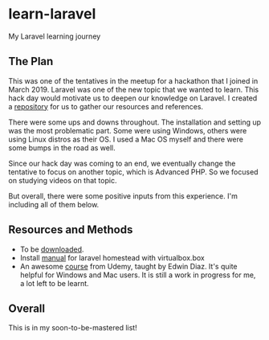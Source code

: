 # learn-laravel
My Laravel learning journey

## The Plan
This was one of the tentatives in the meetup for a hackathon that I joined in March 2019. Laravel was one of the new topic that we wanted to learn. This hack day would motivate us to deepen our knowledge on Laravel. I created a [repository](https://github.com/sisterhood-full-stack-dev/full-stack-journey/blob/master/README.md) for us to gather our resources and references.

There were some ups and downs throughout. The installation and setting up was the most problematic part. Some were using Windows, others were using Linux distros as their OS. I used a Mac OS myself and there were some bumps in the road as well.

Since our hack day was coming to an end, we eventually change the tentative to focus on another topic, which is Advanced PHP. So we focused on studying videos on that topic.

But overall, there were some positive inputs from this experience. I'm including all of them below.


## Resources and Methods
- To be [downloaded](https://app.vagrantup.com/laravel/boxes/homestead/versions/7.1.0/providers/virtualbox.box).
- Install [manual](https://stackoverflow.com/questions/48869730/install-manual-for-laravel-homestead-with-virtualbox-box) for laravel homestead with virtualbox.box
- An awesome [course](https://www.udemy.com/php-with-laravel-for-beginners-become-a-master-in-laravel/) from Udemy, taught by Edwin Diaz. It's quite helpful for Windows and Mac users. It is still a work in progress for me, a lot left to be learnt.


## Overall
This is in my soon-to-be-mastered list!
